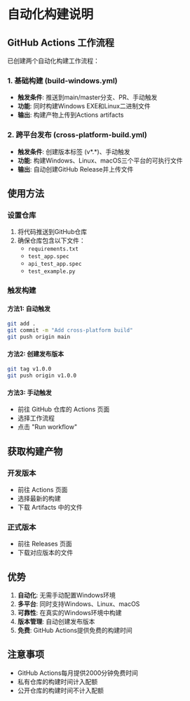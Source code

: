 # 自动化构建说明

## GitHub Actions 工作流程

已创建两个自动化构建工作流程：

### 1. 基础构建 (build-windows.yml)
- **触发条件**: 推送到main/master分支、PR、手动触发
- **功能**: 同时构建Windows EXE和Linux二进制文件
- **输出**: 构建产物上传到Actions artifacts

### 2. 跨平台发布 (cross-platform-build.yml)
- **触发条件**: 创建版本标签 (v*.*)、手动触发
- **功能**: 构建Windows、Linux、macOS三个平台的可执行文件
- **输出**: 自动创建GitHub Release并上传文件

## 使用方法

### 设置仓库
1. 将代码推送到GitHub仓库
2. 确保仓库包含以下文件：
   - `requirements.txt`
   - `test_app.spec`
   - `api_test_app.spec`
   - `test_example.py`

### 触发构建

#### 方法1: 自动触发
```bash
git add .
git commit -m "Add cross-platform build"
git push origin main
```

#### 方法2: 创建发布版本
```bash
git tag v1.0.0
git push origin v1.0.0
```

#### 方法3: 手动触发
- 前往 GitHub 仓库的 Actions 页面
- 选择工作流程
- 点击 "Run workflow"

## 获取构建产物

### 开发版本
- 前往 Actions 页面
- 选择最新的构建
- 下载 Artifacts 中的文件

### 正式版本
- 前往 Releases 页面
- 下载对应版本的文件

## 优势

1. **自动化**: 无需手动配置Windows环境
2. **多平台**: 同时支持Windows、Linux、macOS
3. **可靠性**: 在真实的Windows环境中构建
4. **版本管理**: 自动创建发布版本
5. **免费**: GitHub Actions提供免费的构建时间

## 注意事项

- GitHub Actions每月提供2000分钟免费时间
- 私有仓库的构建时间计入配额
- 公开仓库的构建时间不计入配额